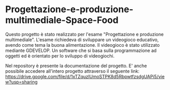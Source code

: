 # Progettazione-e-produzione-multimediale-Space-Food
Questo progetto è stato realizzato per l'esame "Progettazione e produzione multimediale". L'esame richiedeva di sviluppare un videogioco educativo, avendo come tema la buona alimentazione. Il videogioco è stato utilizzato mediante GDEVELOP. Un software che si basa sulla programmazione ad oggetti ed è orientato per lo sviluppo
di videogiochi.

Nel repository è presente la documentazione del progetto. E' anche possibile accedere all'intero progetto attraverso il seguente link: https://drive.google.com/file/d/1xTZquzlUmoSTPK8d5RbpwtfzsdgUAPi5/view?usp=sharing

